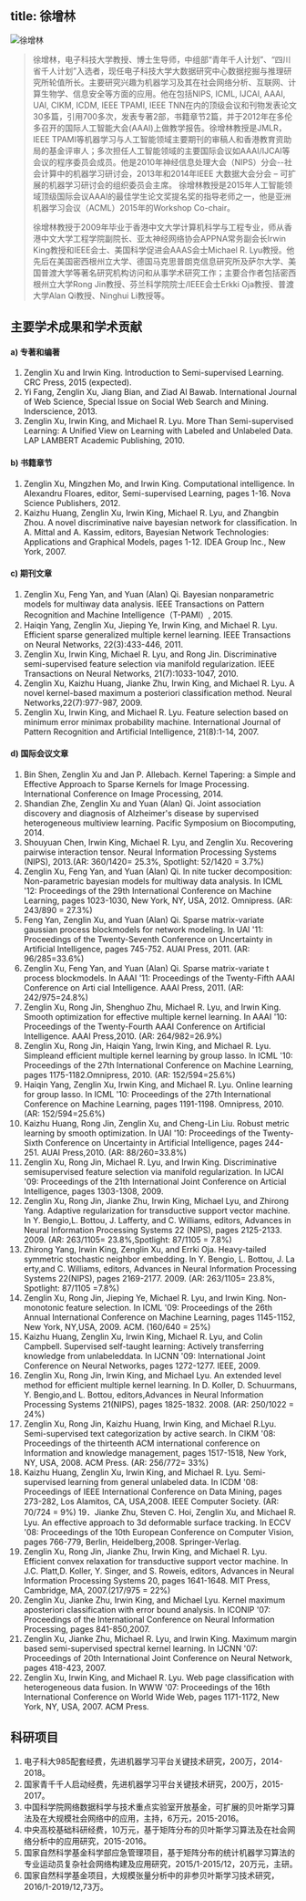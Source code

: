 title: 徐增林
---
![徐增林](http://7xohr3.com1.z0.glb.clouddn.com/徐老师.jpg)> 徐增林，电子科技大学教授、博士生导师，中组部“青年千人计划”、“四川省千人计划”入选者，现任电子科技大学大数据研究中心数据挖掘与推理研究所轮值所长。主要研究兴趣为机器学习及其在社会网络分析、互联网、计算生物学、信息安全等方面的应用。他在包括NIPS, ICML, IJCAI, AAAI, UAI, CIKM, ICDM, IEEE TPAMI, IEEE TNN在内的顶级会议和刊物发表论文30多篇，引用700多次，发表专著2部，书籍章节2篇，并于2012年在多伦多召开的国际人工智能大会(AAAI)上做教学报告。徐增林教授是JMLR，IEEE TPAMI等机器学习与人工智能领域主要期刊的审稿人和香港教育资助局的基金评审人；多次担任人工智能领域的主要国际会议如AAAI/IJCAI等会议的程序委员会成员。他是2010年神经信息处理大会（NIPS）分会--社会计算中的机器学习研讨会，2013年和2014年IEEE 大数据大会分会 – 可扩展的机器学习研讨会的组织委员会主席。 徐增林教授是2015年人工智能领域顶级国际会议AAAI的最佳学生论文奖提名奖的指导老师之一，他是亚洲机器学习会议（ACML）2015年的Workshop Co-chair。
> > 徐增林教授于2009年毕业于香港中文大学计算机科学与工程专业，师从香港中文大学工程学院副院长、亚太神经网络协会APPNA常务副会长Irwin King教授和IEEE会士、美国科学促进会AAAS会士Michael R. Lyu教授。他先后在美国密西根州立大学、德国马克思普朗克信息研究所及萨尔大学、美国普渡大学等著名研究机构访问和从事学术研究工作；主要合作者包括密西根州立大学Rong Jin教授、芬兰科学院院士/IEEE会士Erkki Oja教授、普渡大学Alan Qi教授、Ninghui Li教授等。## 主要学术成果和学术贡献#### a) 专著和编著 
1. Zenglin Xu and Irwin King. Introduction to Semi-supervised Learning. CRC Press, 2015 (expected). 2. Yi Fang, Zenglin Xu, Jiang Bian, and Ziad Al Bawab. International Journal of Web Science, Special Issue on Social Web Search and Mining. Inderscience, 2013. 3. Zenglin Xu, Irwin King, and Michael R. Lyu. More Than Semi-supervised Learning: A Unified View on Learning with Labeled and Unlabeled Data. LAP LAMBERT Academic Publishing, 2010.#### b) 书籍章节 1. Zenglin Xu, Mingzhen Mo, and Irwin King. Computational intelligence. In Alexandru Floares, editor, Semi-supervised Learning, pages 1-16. Nova Science Publishers, 2012. 2. Kaizhu Huang, Zenglin Xu, Irwin King, Michael R. Lyu, and Zhangbin Zhou. A novel discriminative naive bayesian network for classification. In A. Mittal and A. Kassim, editors, Bayesian Network Technologies: Applications and Graphical Models, pages 1-12. IDEA Group Inc., New York, 2007.#### c) 期刊文章1. Zenglin Xu, Feng Yan, and Yuan (Alan) Qi. Bayesian nonparametric models for multiway data analysis. IEEE Transactions on Pattern Recognition and Machine Intelligence（T-PAMI）, 2015. 2. Haiqin Yang, Zenglin Xu, Jieping Ye, Irwin King, and Michael R. Lyu. Efficient sparse generalized multiple kernel learning. IEEE Transactions on Neural Networks, 22(3):433-446, 2011. 3. Zenglin Xu, Irwin King, Michael R. Lyu, and Rong Jin. Discriminative semi-supervised feature selection via manifold regularization. IEEE Transactions on Neural Networks, 21(7):1033-1047, 2010. 4. Zenglin Xu, Kaizhu Huang, Jianke Zhu, Irwin King, and Michael R. Lyu. A novel kernel-based maximum a posteriori classification method. Neural Networks,22(7):977-987, 2009. 5. Zenglin Xu, Irwin King, and Michael R. Lyu. Feature selection based on minimum error minimax probability machine. International Journal of Pattern Recognition and Artificial Intelligence, 21(8):1-14, 2007. #### d) 国际会议文章 1. Bin Shen, Zenglin Xu and Jan P. Allebach. Kernel Tapering: a Simple and Effective Approach to Sparse Kernels for Image Processing. International Conference on Image Processing, 2014.2. Shandian Zhe, Zenglin Xu and Yuan (Alan) Qi. Joint association discovery and diagnosis of Alzheimer's disease by supervised heterogeneous multiview learning. Pacific Symposium on Biocomputing, 2014.3. Shouyuan Chen, Irwin King, Michael R. Lyu, and Zenglin Xu. Recovering pairwise interaction tensor. Neural Information Processing Systems (NIPS), 2013.(AR: 360/1420= 25.3%, Spotlight: 52/1420 = 3.7%)4. Zenglin Xu, Feng Yan, and Yuan (Alan) Qi. In nite tucker decomposition: Non-parametric bayesian models for multiway data analysis. In ICML '12: Proceedings of the 29th International Conference on Machine Learning, pages 1023-1030, New York, NY, USA, 2012. Omnipress. (AR: 243/890 = 27.3%)5. Feng Yan, Zenglin Xu, and Yuan (Alan) Qi. Sparse matrix-variate gaussian process blockmodels for network modeling. In UAI '11: Proceedings of the Twenty-Seventh Conference on Uncertainty in Artificial Intelligence, pages 745-752. AUAI Press, 2011. (AR: 96/285=33.6%)6. Zenglin Xu, Feng Yan, and Yuan (Alan) Qi. Sparse matrix-variate t process blockmodels. In AAAI '11: Proceedings of the Twenty-Fifth AAAI Conference on Arti cial Intelligence. AAAI Press, 2011. (AR: 242/975=24.8%)7. Zenglin Xu, Rong Jin, Shenghuo Zhu, Michael R. Lyu, and Irwin King. Smooth optimization for effective multiple kernel learning. In AAAI '10: Proceedings of the Twenty-Fourth AAAI Conference on Artificial Intelligence. AAAI Press,2010. (AR: 264/982=26.9%)8. Zenglin Xu, Rong Jin, Haiqin Yang, Irwin King, and Michael R. Lyu. Simpleand efficient multiple kernel learning by group lasso. In ICML '10: Proceedings of the 27th International Conference on Machine Learning, pages 1175-1182.Omnipress, 2010. (AR: 152/594=25.6%)9. Haiqin Yang, Zenglin Xu, Irwin King, and Michael R. Lyu. Online learning for group lasso. In ICML '10: Proceedings of the 27th International Conference on Machine Learning, pages 1191-1198. Omnipress, 2010. (AR: 152/594=25.6%)10. Kaizhu Huang, Rong Jin, Zenglin Xu, and Cheng-Lin Liu. Robust metric learning by smooth optimization. In UAI '10: Proceedings of the Twenty-Sixth Conference on Uncertainty in Artificial Intelligence, pages 244-251. AUAI Press,2010. (AR: 88/260=33.8%)11. Zenglin Xu, Rong Jin, Michael R. Lyu, and Irwin King. Discriminative semisupervised feature selection via manifold regularization. In IJCAI '09: Proceedings of the 21th International Joint Conference on Articial Intelligence, pages 1303-1308, 2009.12. Zenglin Xu, Rong Jin, Jianke Zhu, Irwin King, Michael Lyu, and Zhirong Yang. Adaptive regularization for transductive support vector machine. In Y. Bengio,L. Bottou, J. Lafferty, and C. Williams, editors, Advances in Neural Information Processing Systems 22 (NIPS), pages 2125-2133. 2009. (AR: 263/1105= 23.8%,Spotlight: 87/1105 = 7.8%)13. Zhirong Yang, Irwin King, Zenglin Xu, and Errki Oja. Heavy-tailed symmetric stochastic neighbor embedding. In Y. Bengio, L. Bottou, J. Laerty,and C. Williams, editors, Advances in Neural Information Processing Systems 22(NIPS), pages 2169-2177. 2009. (AR: 263/1105= 23.8%, Spotlight: 87/1105 =7.8%)14. Zenglin Xu, Rong Jin, Jieping Ye, Michael R. Lyu, and Irwin King. Non-monotonic feature selection. In ICML '09: Proceedings of the 26th Annual International Conference on Machine Learning, pages 1145-1152, New York, NY,USA, 2009. ACM. (160/640 = 25%)15. Kaizhu Huang, Zenglin Xu, Irwin King, Michael R. Lyu, and Colin Campbell. Supervised self-taught learning: Actively transferring knowledge from unlabeleddata. In IJCNN '09: International Joint Conference on Neural Networks, pages 1272-1277. IEEE, 2009.16. Zenglin Xu, Rong Jin, Irwin King, and Michael Lyu. An extended level method for efficient multiple kernel learning. In D. Koller, D. Schuurmans, Y. Bengio,and L. Bottou, editors,Advances in Neural Information Processing Systems 21(NIPS), pages 1825-1832. 2008. (AR: 250/1022 = 24%)17. Zenglin Xu, Rong Jin, Kaizhu Huang, Irwin King, and Michael R.Lyu. Semi-supervised text categorization by active search. In CIKM '08: Proceedings of the thirteenth ACM international conference on Information and knowledge management, pages 1517-1518, New York, NY, USA, 2008. ACM Press. (AR: 256/772= 33%)18. Kaizhu Huang, Zenglin Xu, Irwin King, and Michael R. Lyu. Semi-supervised learning from general unlabeled data. In ICDM '08: Proceedings of IEEE International Conference on Data Mining, pages 273-282, Los Alamitos, CA, USA,2008. IEEE Computer Society. (AR: 70/724 = 9%)19．Jianke Zhu, Steven C. Hoi, Zenglin Xu, and Michael R. Lyu. An effective approach to 3d deformable surface tracking. In ECCV '08: Proceedings of the 10th European Conference on Computer Vision, pages 766-779, Berlin, Heidelberg,2008. Springer-Verlag.20. Zenglin Xu, Rong Jin, Jianke Zhu, Irwin King, and Michael R. Lyu. Efficient convex relaxation for transductive support vector machine. In J.C. Platt,D. Koller, Y. Singer, and S. Roweis, editors, Advances in Neural Information Processing Systems 20, pages 1641-1648. MIT Press, Cambridge, MA, 2007.(217/975 = 22%)21. Zenglin Xu, Jianke Zhu, Irwin King, and Michael Lyu. Kernel maximum aposteriori classification with error bound analysis. In ICONIP '07: Proceedings of the International Conference on Neural Information Processing, pages 841-850,2007.22. Zenglin Xu, Jianke Zhu, Michael R. Lyu, and Irwin King. Maximum margin based semi-supervised spectral kernel learning. In IJCNN '07: Proceedings of 20th International Joint Conference on Neural Network, pages 418-423, 2007.23. Zenglin Xu, Irwin King, and Michael R. Lyu. Web page classification with heterogeneous data fusion. In WWW '07: Proceedings of the 16th International Conference on World Wide Web, pages 1171-1172, New York, NY, USA, 2007. ACM Press.## 科研项目1. 电子科大985配套经费，先进机器学习平台关键技术研究，200万，2014-2018。 2. 国家青千千人启动经费，先进机器学习平台关键技术研究，200万，2015-2017。 3. 中国科学院网络数据科学与技术重点实验室开放基金，可扩展的贝叶斯学习算法及在大规模社会网络中的应用，主持，6万元，2015-2016。 4. 中央高校基础科研经费，10万元，基于矩阵分布的贝叶斯学习算法及在社会网络分析中的应用研究，2015-2016。 5. 国家自然科学基金科学部应急管理项目，基于矩阵分布的统计机器学习算法的专业运动员复杂社会网络构建及应用研究，2015/1-2015/12，20万元，主研。6. 国家自然科学基金项目，大规模张量分析中的非参贝叶斯学习技术研究，2016/1-2019/12,73万。
